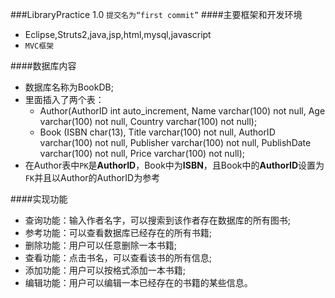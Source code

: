###LibraryPractice 1.0
`提交名为“first commit”`
####主要框架和开发环境
* Eclipse,Struts2,java,jsp,html,mysql,javascript
* `MVC框架`

####数据库内容
* 数据库名称为BookDB;
* 里面插入了两个表：
	* Author(AuthorID int auto\_increment,
			Name varchar(100) not null,
			Age varchar(100) not null,
			Country varchar(100) not null);
	* Book	(ISBN char(13),
			Title varchar(100) not null,
			AuthorID varchar(100) not null,
			Publisher varchar(100) not null,
			PublishDate varchar(100) not null,
			Price varchar(100) not null);
* 在Author表中`PK`是**AuthorID**，Book中为**ISBN**，且Book中的**AuthorID**设置为`FK`并且以Author的AuthorID为参考

####实现功能
* 查询功能：输入作者名字，可以搜索到该作者存在数据库的所有图书;
* 参考功能：可以查看数据库已经存在的所有书籍;
* 删除功能：用户可以任意删除一本书籍;
* 查看功能：点击书名，可以查看该书的所有信息;
* 添加功能：用户可以按格式添加一本书籍;
* 编辑功能：用户可以编辑一本已经存在的书籍的某些信息。
